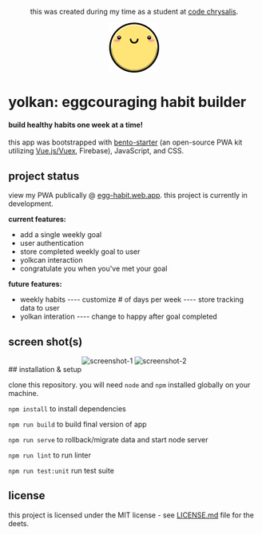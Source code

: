 <p align="center">this was created during my time as a student at <a href="https://codechrysalis.io">code chrysalis</a>.

</p>
<p align="center"><img src="./src/assets/img/happy-yolk.png" width="100px" /></p>

# yolkan: eggcouraging habit builder

#### build healthy habits one week at a time!

this app was bootstrapped with [bento-starter](https://bento-starter.netlify.com/overview/) (an open-source PWA kit utilizing [Vue.js/Vuex](https://vuex.vuejs.org/), Firebase), JavaScript, and CSS.

## project status

view my PWA publically @ [egg-habit.web.app](https://egg-habit.web.app/home/). this project is currently in development.

**current features:**

- add a single weekly goal
- user authentication
- store completed weekly goal to user
- yolkcan interaction
- congratulate you when you've met your goal

**future features:**

- weekly habits
---- customize # of days per week
---- store tracking data to user
- yolkan interation
---- change to happy after goal completed

## screen shot(s)

<div align="center"><img src="https://i.ibb.co/t2XXybk/screenshot-1.png" alt="screenshot-1" border="0" width="40%">
<img src="https://i.ibb.co/WV4QC7F/screenshot-2.png" alt="screenshot-2" border="0" width="40%"></div>
## installation & setup

clone this repository. you will need `node` and `npm` installed globally on your machine.

`npm install` to install dependencies

`npm run build` to build final version of app

`npm run serve` to rollback/migrate data and start node server

`npm run lint` to run linter

`npm run test:unit` run test suite

## license

this project is licensed under the MIT license - see [LICENSE.md](https://gist.github.com/PurpleBooth/LICENSE.md) file for the deets.
